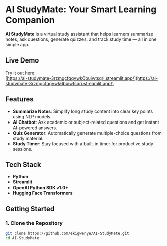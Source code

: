 # AI StudyMate: Your Smart Learning Companion

**AI StudyMate** is a virtual study assistant that helps learners summarize notes, ask questions, generate quizzes, and track study time — all in one simple app.

## Live Demo

Try it out here:  
[https://ai-studymate-3rzmgcfqqvwk6buiwtsqri.streamlit.app/](https://ai-studymate-3rzmgcfqqvwk6buiwtsqri.streamlit.app/)

## Features

- **Summarize Notes**: Simplify long study content into clear key points using NLP models.
- **AI Chatbot**: Ask academic or subject-related questions and get instant AI-powered answers.
- **Quiz Generator**: Automatically generate multiple-choice questions from study material.
- **Study Timer**: Stay focused with a built-in timer for productive study sessions.

## Tech Stack

- **Python**
- **Streamlit**
- **OpenAI Python SDK v1.0+**
- **Hugging Face Transformers**

## Getting Started

### 1. Clone the Repository

```bash
git clone https://github.com/ekigwenye/AI-StudyMate.git
cd AI-StudyMate
